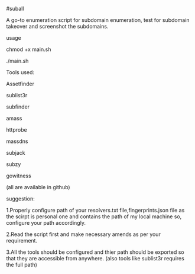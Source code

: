 #suball

A go-to enumeration script for subdomain enumeration, test for subdomain takeover and screenshot the subdomains.


usage

chmod +x main.sh

./main.sh <path of file with domain> <export path>

 
Tools used:
  
Assetfinder
  
sublist3r
  
subfinder
  
amass
  
httprobe
  
massdns
  
subjack

subzy

gowitness
  
(all are available in github)

  
suggestion:
  
1.Properly configure path of your resolvers.txt file,fingerprints.json file as the scirpt is personal one and contains the path of my local machine 
  so, configure your path accordingly.
  
2.Read the script first and make necessary amends as per your requirement.
  
3.All the tools should be configured and thier path should be exported so that they are accessible from anywhere.
  (also tools like sublist3r requires the full path)
